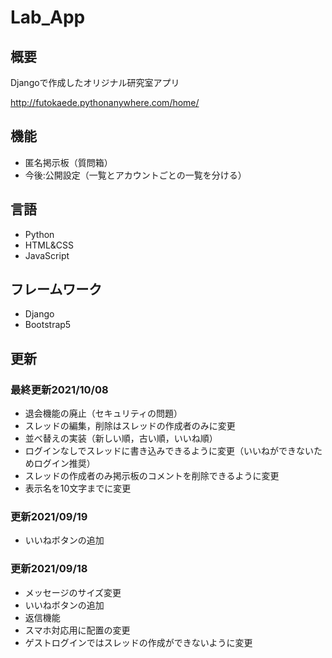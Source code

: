 # Lab_App

## 概要

Djangoで作成したオリジナル研究室アプリ

http://futokaede.pythonanywhere.com/home/

## 機能

- 匿名掲示板（質問箱）
- 今後:公開設定（一覧とアカウントごとの一覧を分ける）

## 言語

 - Python
 - HTML&CSS
 - JavaScript

## フレームワーク

- Django
- Bootstrap5

## 更新

### 最終更新2021/10/08

- 退会機能の廃止（セキュリティの問題）
- スレッドの編集，削除はスレッドの作成者のみに変更
- 並べ替えの実装（新しい順，古い順，いいね順）
- ログインなしでスレッドに書き込みできるように変更（いいねができないためログイン推奨）
- スレッドの作成者のみ掲示板のコメントを削除できるように変更
- 表示名を10文字までに変更

### 更新2021/09/19

- いいねボタンの追加

### 更新2021/09/18

- メッセージのサイズ変更
- いいねボタンの追加
- 返信機能
- スマホ対応用に配置の変更
- ゲストログインではスレッドの作成ができないように変更
